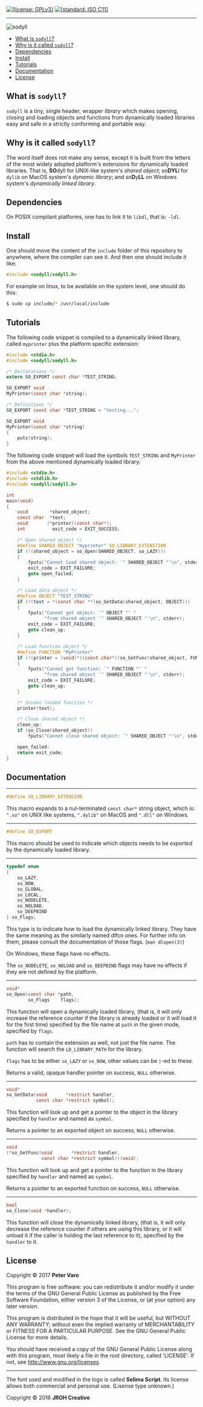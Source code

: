 [![[license: GPLv3]][1]][2]
[![[standard: ISO C11]][3]][4]

- - -

![sodyll][5]

- [What is `sodyll`?](#what-is-sodyll)
- [Why is it called `sodyll`?](#why-is-it-called-sodyll)
- [Dependencies](#dependencies)
- [Install](#install)
- [Tutorials](#tutorials)
- [Documentation](#documentation)
- [License](#license)



What is `sodyll`?
-----------------

`sodyll` is a tiny, single header, wrapper *library* which makes opening,
closing and loading objects and functions from dynamically loaded libraries easy
and safe in a strictly conforming and portable way.



Why is it called `sodyll`?
--------------------------

The word itself does not make any sense, except it is built from the letters of
the most widely adopted platform's extensions for dynamically loaded libraries.
That is, **SO**dyll for UNIX-like system's *shared object*; so**DYL**l for
`dylib` on MacOS system's *dynamic library*; and so**D**y**LL** on Windows
system's *dynamically linked library*.


Dependencies
------------

On POSIX compilant platforms, one has to link it to `libdl`, that is: `-ldl`.


Install
-------

One should move the content of the `include` folder of this repository to
anywhere, where the compiler can see it. And then one should include it like:

```c
#include <sodyll/sodyll.h>
```

For example on linux, to be available on the system level, one should do this:

```bash
$ sudo cp include/* /usr/local/include
```


Tutorials
---------

The following code snippet is compiled to a dynamically linked library, called
`myprinter` plus the platform specific extension:

```c
#include <stdio.h>
#include <sodyll/sodyll.h>

/* Declarations */
extern SO_EXPORT const char *TEST_STRING;

SO_EXPORT void
MyPrinter(const char *string);

/* Definitions */
SO_EXPORT const char *TEST_STRING = "testing...";

SO_EXPORT void
MyPrinter(const char *string)
{
    puts(string);
}
```



The following code snippet will load the symbols `TEST_STRING` and `MyPrinter`
from the above mentioned dynamically loaded library:

```c
#include <stdio.h>
#include <stdlib.h>
#include <sodyll/sodyll.h>

int
main(void)
{
    void        *shared_object;
    const char  *text;
    void       (*printer)(const char*);
    int          exit_code = EXIT_SUCCESS;

    /* Open shared object */
    #define SHARED_OBJECT "myprinter" SO_LIBRARY_EXTENSTION
    if (!(shared_object = so_Open(SHARED_OBJECT, so_LAZY)))
    {
        fputs("Cannot load shared object: `" SHARED_OBJECT "'\n", stderr);
        exit_code = EXIT_FAILURE;
        goto open_failed;
    }

    /* Load data object */
    #define OBJECT "TEST_STRING"
    if (!(text = *(const char **)so_GetData(shared_object, OBJECT)))
    {
        fputs("Cannot get object: `" OBJECT "' "
              "from shared object `" SHARED_OBJECT "'\n", stderr);
        exit_code = EXIT_FAILURE;
        goto clean_up;
    }

    /* Load function object */
    #define FUNCTION "MyPrinter"
    if (!(printer = (void(*)(const char*))so_GetFunc(shared_object, FUNCTION)))
    {
        fputs("Cannot get function: `" FUNCTION "' "
              "from shared object `" SHARED_OBJECT "'\n", stderr);
        exit_code = EXIT_FAILURE;
        goto clean_up;
    }

    /* Invoke loaded function */
    printer(text);

    /* Close shared object */
    clean_up:
    if (so_Close(shared_object))
        fputs("Cannot close shared object: `" SHARED_OBJECT "'\n", stderr);

    open_failed:
    return exit_code;
}
```



Documentation
-------------

- - -
```c
#define SO_LIBRARY_EXTENSION
```
This macro expands to a nul-terminated `const char*` string object, which is:
`".so"` on UNIX like systems, `".dylib"` on MacOS and `".dll"` on Windows.



- - -
```c
#define SO_EXPORT
```
This macro should be used to indicate which objects needs to be *exported* by
the dynamically loaded library.



- - -
```c
typedef enum
{
    so_LAZY,
    so_NOW,
    so_GLOBAL,
    so_LOCAL,
    so_NODELETE,
    so_NOLOAD,
    so_DEEPBIND
} so_Flags;
```
This type is to indicate how to load the dynamically linked library. They have
the same meaning as the similarly named dlfcn ones. For further info on them,
please consult the documentation of those flags. (`man dlopen(3)`)

On Windows, these flags have no effects.

The `so_NODELETE`, `so_NOLOAD` and `so_DEEPBIND` flags may have no effects if
they are not defined by the platform.


- - -
```c
void*
so_Open(const char *path,
        so_Flags    flags);
```
This function will open a dynamically loaded library, (that is, it will only
increase the reference counter if the library is already loaded or it will load
it for the first time) specified by the file name at `path` in the given mode,
specified by `flags`.

`path` has to contain the extension as well, not just the file name. The
function will search the `LD_LIBRARY_PATH` for the library.

`flags` has to be either `so_LAZY` or `so_NOW`, other values can be `|`-ed to
these.

Returns a valid, opaque handler pointer on success, `NULL` otherwise.


- - -
```c
void*
so_GetData(void       *restrict handler,
           const char *restrict symbol);
```
This function will look up and get a pointer to the object in the library
specified by `handler` and named as `symbol`.

Returns a pointer to an exported object on success, `NULL` otherwise.


- - -
```c
void
(*so_GetFunc(void       *restrict handler,
             const char *restrict symbol))(void);
```
This function will look up and get a pointer to the function in the library
specified by `handler` and named as `symbol`.

Returns a pointer to an exported function on success, `NULL` otherwise.


- - -
```c
bool
so_Close(void *handler);
```
This function will close the dynamically linked library, (that is, it will only
decrease the reference counter if others are using this library, or it will
unload it if the caller is holding the last reference to it), specified by the
`handler` to it.



License
-------

Copyright &copy; 2017 **Peter Varo**

This program is free software: you can redistribute it and/or modify it under
the terms of the GNU General Public License as published by the Free Software
Foundation, either version 3 of the License, or (at your option) any later
version.

This program is distributed in the hope that it will be useful, but WITHOUT ANY
WARRANTY; without even the implied warranty of MERCHANTABILITY or FITNESS FOR A
PARTICULAR PURPOSE. See the GNU General Public License for more details.

You should have received a copy of the GNU General Public License along with
this program, most likely a file in the root directory, called 'LICENSE'.
If not, see <http://www.gnu.org/licenses>.

- - -

The font used and modified in the logo is called **Selima Script**. Its license
allows both commercial and personal use. (Lisense type unknown.)

Copyright &copy; 2016 **JROH Creative**

<!-- -->

[1]: https://img.shields.io/badge/license-GNU_General_Public_License_v3.0-blue.png
[2]: http://www.gnu.org/licenses/gpl.html
[3]: https://img.shields.io/badge/standard-ISO_C11-lightgrey.png
[4]: http://www.open-std.org/jtc1/sc22/WG14/www/docs/n1570.pdf
[5]: img/logo.png?raw=true "SODYLL"

